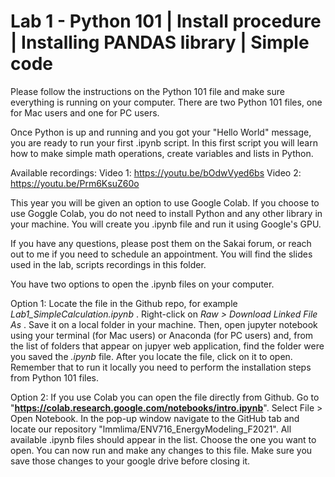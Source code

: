 # Lab 1 - Python 101 | Install procedure | Installing PANDAS library | Simple code

Please follow the instructions on the Python 101 file and make sure everything is running on your computer. 
There are two Python 101 files, one for Mac users and one for PC users.

Once Python is up and running and you got your "Hello World" message, you are ready to run your first .ipynb script. In this first script you will learn how to make simple math operations, create variables and lists in Python.

Available recordings:
Video 1: https://youtu.be/bOdwVyed6bs
Video 2: https://youtu.be/Prm6KsuZ60o

This year you will be given an option to use Google Colab. If you choose to use Goggle Colab, you do not need to install Python and any other library in your machine. You will create you .ipynb file and run it using Google's GPU. 

If you have any questions, please post them on the Sakai forum, or reach out to me if you need to schedule an appointment. You will find the slides used in the lab, scripts recordings in this folder. 

You have two options to open the .ipynb files on your computer.

Option 1: Locate the file in the Github repo, for example <i> Lab1_SimpleCalculation.ipynb </i>. Right-click on <i> Raw > Download Linked File As </i>. Save it on a local folder in your machine. Then, open jupyter notebook using your terminal (for Mac users) or Anaconda (for PC users) and, from the list of folders that appear on jupyer web application, find the folder were you saved the <i> .ipynb </i> file. After you locate the file, click on it to open. Remember that to run it locally you need to perform the installation steps from Python 101 files.

Option 2: If you use Colab you can open the file directly from Github. Go to "**https://colab.research.google.com/notebooks/intro.ipynb**". Select File > Open Notebook. In the pop-up window navigate to the GitHub tab and locate our repository "lmmlima/ENV716_EnergyModeling_F2021". All available .ipynb files should appear in the list. Choose the one you want to open. You can now run and make any changes to this file. Make sure you save those changes to your google drive before closing it.

